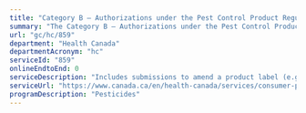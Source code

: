 ```yaml
---
title: "Category B – Authorizations under the Pest Control Product Regulations"
summary: "The Category B – Authorizations under the Pest Control Product Regulations service from Health Canada is not available end-to-end online, according to the GC Service Inventory."
url: "gc/hc/859"
department: "Health Canada"
departmentAcronym: "hc"
serviceId: "859"
onlineEndtoEnd: 0
serviceDescription: "Includes submissions to amend a product label (e.g., changes in application rates, timing of applications, new pests, changes to precautionary statements), or to change the product chemistry. (PMRA)"
serviceUrl: "https://www.canada.ca/en/health-canada/services/consumer-product-safety/pesticides-pest-management/registrants-applicants.html"
programDescription: "Pesticides"
---
```

